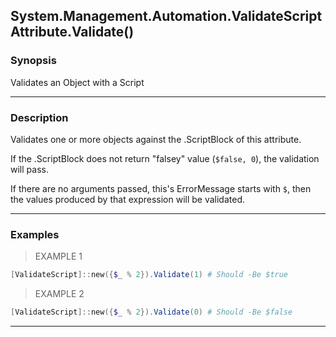 System.Management.Automation.ValidateScriptAttribute.Validate()
---------------------------------------------------------------

### Synopsis
Validates an Object with a Script

---

### Description

Validates one or more objects against the .ScriptBlock of this attribute.

If the .ScriptBlock does not return "falsey" value (`$false, 0`), the validation will pass.

If there are no arguments passed, this's ErrorMessage starts with `$`, then the values produced by that expression will be validated.

---

### Examples
> EXAMPLE 1

```PowerShell
[ValidateScript]::new({$_ % 2}).Validate(1) # Should -Be $true
```
> EXAMPLE 2

```PowerShell
[ValidateScript]::new({$_ % 2}).Validate(0) # Should -Be $false
```

---
